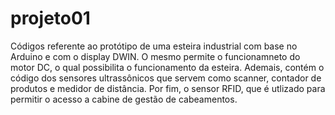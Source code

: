 # projeto01
Códigos referente ao protótipo de uma esteira industrial com base no Arduino e com o display DWIN. O mesmo permite o funcionamneto do motor DC, o qual possibilita o funcionamento da esteira. Ademais, contém o código dos sensores ultrassônicos que servem como scanner, contador de produtos e medidor de distância. Por fim, o sensor RFID, que é utlizado para permitir o acesso a cabine de gestão de cabeamentos.
